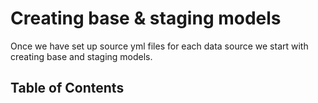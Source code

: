 # Creating base & staging models

Once we have set up source yml files for each data source we start with creating base and staging models.

## Table of Contents

```{tableofcontents}
```


